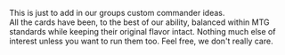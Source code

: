 This is just to add in our groups custom commander ideas.  
All the cards have been, to the best of our ability, balanced within MTG standards while keeping their original flavor intact.
Nothing much else of interest unless you want to run them too.
Feel free, we don't really care.
